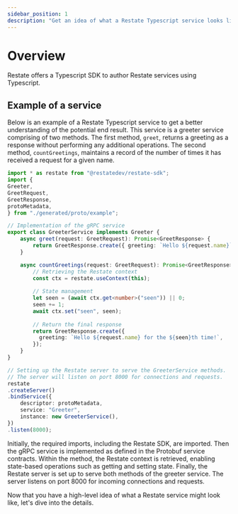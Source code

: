 ```yaml
---
sidebar_position: 1
description: "Get an idea of what a Restate Typescript service looks like."
---
```


# Overview

Restate offers a Typescript SDK to author Restate services using Typescript.

## Example of a service
Below is an example of a Restate Typescript service to get a better understanding of the potential end result. 
This service is a greeter service comprising of two methods. The first method, `greet`, returns a greeting as a response without performing any additional operations. The second method, `countGreetings`, maintains a record of the number of times it has received a request for a given name.
```typescript
import * as restate from "@restatedev/restate-sdk";
import {
Greeter,
GreetRequest,
GreetResponse,
protoMetadata,
} from "./generated/proto/example";

// Implementation of the gRPC service
export class GreeterService implements Greeter {
    async greet(request: GreetRequest): Promise<GreetResponse> {
        return GreetResponse.create({ greeting: `Hello ${request.name}` });
    }

    async countGreetings(request: GreetRequest): Promise<GreetResponse> {
        // Retrieving the Restate context
        const ctx = restate.useContext(this);
    
        // State management
        let seen = (await ctx.get<number>("seen")) || 0;
        seen += 1;
        await ctx.set("seen", seen);
    
        // Return the final response
        return GreetResponse.create({
          greeting: `Hello ${request.name} for the ${seen}th time!`,
        });
    }
}

// Setting up the Restate server to serve the GreeterService methods.
// The server will listen on port 8000 for connections and requests.
restate
.createServer()
.bindService({
    descriptor: protoMetadata,
    service: "Greeter",
    instance: new GreeterService(),
})
.listen(8000);
```

Initially, the required imports, including the Restate SDK, are imported.
Then the gRPC service is implemented as defined in the Protobuf service contracts.
Within the method, the Restate context is retrieved, enabling state-based operations such as getting and setting state. 
Finally, the Restate server is set up to serve both methods of the greeter service.
The server listens on port 8000 for incoming connections and requests.

Now that you have a high-level idea of what a Restate service might look like, let's dive into the details. 
